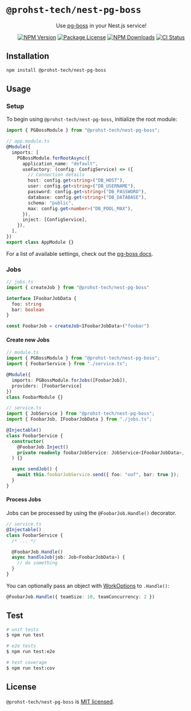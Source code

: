 # `@prohst-tech/nest-pg-boss`

<p align="center">
    Use <a href="https://github.com/timgit/pg-boss" target="_blank">pg-boss</a> in your Nest.js service!
<p align="center">

<p align="center">
    <a href="https://www.npmjs.com/package/@prohst-tech/nest-pg-boss" target="_blank"><img src="https://img.shields.io/npm/v/@prohst-tech/nest-pg-boss.svg" alt="NPM Version"/></a>
    <a href="https://www.npmjs.com/package/@prohst-tech/nest-pg-boss" target="_blank"><img src="https://img.shields.io/npm/l/@prohst-tech/nest-pg-boss.svg" alt="Package License"/></a>
    <a href="https://www.npmjs.com/package/@prohst-tech/nest-pg-boss" target="_blank"><img src="https://img.shields.io/npm/dm/@prohst-tech/nest-pg-boss.svg" alt="NPM Downloads"/></a>
    <a href="https://github.com/prohst-tech/nest-pg-boss/actions?query=workflow%3A%22CI%22" target="_blank"><img src="https://img.shields.io/github/actions/workflow/status/prohst-tech/nest-pg-boss/ci.yaml?branch=main" alt="CI Status"/></a>
</p>

## Installation

```bash
npm install @prohst-tech/nest-pg-boss
```

## Usage

### Setup

To begin using `@prohst-tech/nest-pg-boss`, initialize the root module:

```ts
import { PGBossModule } from "@prohst-tech/nest-pg-boss";

// app.module.ts
@Module({
  imports: [
    PGBossModule.forRootAsync({
      application_name: "default",
      useFactory: (config: ConfigService) => ({
        // Connection details
        host: config.get<string>("DB_HOST"),
        user: config.get<string>("DB_USERNAME"),
        password: config.get<string>("DB_PASSWORD"),
        database: config.get<string>("DB_DATABASE"),
        schema: "public",
        max: config.get<number>("DB_POOL_MAX"),
      }),
      inject: [ConfigService],
    }),
  ],
})
export class AppModule {}
```

For a list of available settings, check out the [pg-boss docs](https://github.com/timgit/pg-boss/blob/master/docs/readme.md#newoptions).

### Jobs

```typescript
// jobs.ts
import { createJob } from "@prohst-tech/nest-pg-boss"

interface IFoobarJobData {
  foo: string
  bar: boolean
}

const FoobarJob = createJob<IFoobarJobData>("foobar")
```

#### Create new Jobs

```typescript
// module.ts
import { PGBossModule } from "@prohst-tech/nest-pg-boss";
import { FoobarService } from "./service.ts";

@Module({
  imports: PGBossModule.forJobs([FoobarJob]),
  providers: [FoobarService]
})
class FoobarModule {}

```

```typescript
// service.ts
import { JobService } from "@prohst-tech/nest-pg-boss";
import { FoobarJob, IFoobarJobData } from "./jobs.ts";

@Injectable()
class FoobarService {
  constructor(
    @FoobarJob.Inject()
    private readonly foobarJobService: JobService<IFoobarJobData>,
  ) {}

  async sendJob() {
    await this.foobarJobService.send({ foo: "oof", bar: true });
  }
}
```

#### Process Jobs

Jobs can be processed by using the `@FoobarJob.Handle()` decorator.

```typescript
// service.ts
@Injectable()
class FoobarService {
  /* ... */

  @FoobarJob.Handle()
  async handleJob(job: Job<FoobarJobData>) {
    // do something
  }
}
```

You can optionally pass an object with [WorkOptions](https://github.com/timgit/pg-boss/blob/1f541263a906781efaf607f539340c9609db77df/types.d.ts#L119) to `.Handle()`:

```typescript
@FoobarJob.Handle({ teamSize: 10, teamConcurrency: 2 })
```

## Test

```bash
# unit tests
$ npm run test

# e2e tests
$ npm run test:e2e

# test coverage
$ npm run test:cov
```

## License

`@prohst-tech/nest-pg-boss` is [MIT licensed](LICENSE).
